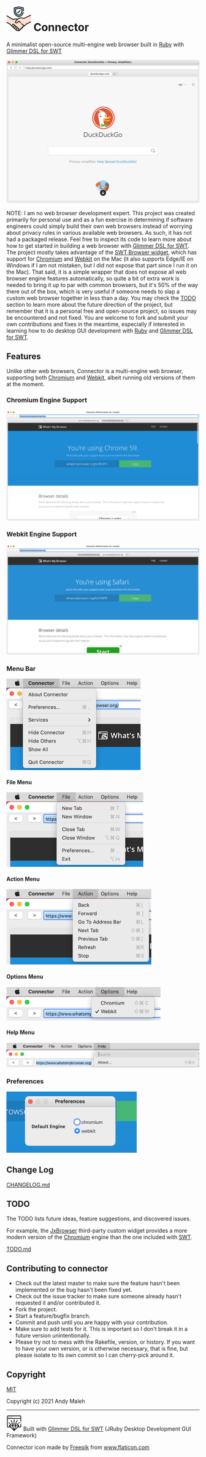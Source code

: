 # <img src='https://raw.githubusercontent.com/AndyObtiva/connector/master/package/linux/Connector.png' height=64 /> Connector

A minimalist open-source multi-engine web browser built in [Ruby](https://www.ruby-lang.org) with [Glimmer DSL for SWT](https://github.com/AndyObtiva/glimmer-dsl-swt)

![Mac Screenshot](images/connector-mac.png)

NOTE: I am no web browser development expert. This project was created primarily for personal use and as a fun exercise in determining if software engineers could simply build their own web browsers instead of worrying about privacy rules in various available web browsers. As such, it has not had a packaged release. Feel free to inspect its code to learn more about how to get started in building a web browser with [Glimmer DSL for SWT](https://github.com/AndyObtiva/glimmer-dsl-swt). The project mostly takes advantage of the [SWT Browser widget](https://github.com/AndyObtiva/glimmer-dsl-swt/blob/master/docs/reference/GLIMMER_GUI_DSL_SYNTAX.md#browser-widget), which has support for [Chromium](https://www.chromium.org/) and [Webkit](https://webkit.org/) on the Mac (it also supports Edge/IE on Windows if I am not mistaken, but I did not expose that part since I run it on the Mac). That said, it is a simple wrapper that does not expose all web browser engine features automatically, so quite a bit of extra work is needed to bring it up to par with common browsers, but it's 50% of the way there out of the box, which is very useful if someone needs to slap a custom web browser together in less than a day. You may check the [TODO](#todo) section to learn more about the future direction of the project, but remember that it is a personal free and open-source project, so issues may be encountered and not fixed. You are welcome to fork and submit your own contributions and fixes in the meantime, especially if interested in learning how to do desktop GUI development with [Ruby](https://www.ruby-lang.org) and [Glimmer DSL for SWT](https://github.com/AndyObtiva/glimmer-dsl-swt).

## Features

Unlike other web browsers, Connector is a multi-engine web browser, supporting both [Chromium](https://www.chromium.org/) and [Webkit](https://webkit.org/), albeit running old versions of them at the moment.

### Chromium Engine Support

![images/connector-mac-chromium.png](images/connector-mac-chromium.png)

### Webkit Engine Support

![images/connector-mac-webkit.png](images/connector-mac-webkit.png)

### Menu Bar

![images/connector-mac-menu.png](images/connector-mac-menu.png)

#### File Menu

![images/connector-mac-menu-file.png](images/connector-mac-menu-file.png)

#### Action Menu

![images/connector-mac-menu-action.png](images/connector-mac-menu-action.png)

#### Options Menu

![images/connector-mac-menu-options.png](images/connector-mac-menu-options.png)

#### Help Menu

![images/connector-mac-menu-help.png](images/connector-mac-menu-help.png)

### Preferences

![images/connector-mac-preferences.png](images/connector-mac-preferences.png)

## Change Log

[CHANGELOG.md](CHANGELOG.md)

## TODO

The TODO lists future ideas, feature suggestions, and discovered issues.

For example, the [JxBrowser](https://www.teamdev.com/jxbrowser) third-party custom widget provides a more modern version of the [Chromium](https://www.chromium.org/) engine than the one included with [SWT](https://www.eclipse.org/swt/). 

[TODO.md](TODO.md)

## Contributing to connector

-   Check out the latest master to make sure the feature hasn't been
    implemented or the bug hasn't been fixed yet.
-   Check out the issue tracker to make sure someone already hasn't
    requested it and/or contributed it.
-   Fork the project.
-   Start a feature/bugfix branch.
-   Commit and push until you are happy with your contribution.
-   Make sure to add tests for it. This is important so I don't break it
    in a future version unintentionally.
-   Please try not to mess with the Rakefile, version, or history. If
    you want to have your own version, or is otherwise necessary, that
    is fine, but please isolate to its own commit so I can cherry-pick
    around it.

## Copyright

[MIT](LICENSE.txt)

Copyright (c) 2021 Andy Maleh

---

[<img src="https://raw.githubusercontent.com/AndyObtiva/glimmer/master/images/glimmer-logo-hi-res.png" height=40 />](https://github.com/AndyObtiva/glimmer-dsl-swt) Built with [Glimmer DSL for SWT](https://github.com/AndyObtiva/glimmer-dsl-swt) (JRuby Desktop Development GUI Framework)

Connector icon made by <a href="https://www.flaticon.com/authors/freepik" title="Freepik">Freepik</a> from <a href="https://www.flaticon.com/" title="Flaticon">www.flaticon.com</a>
